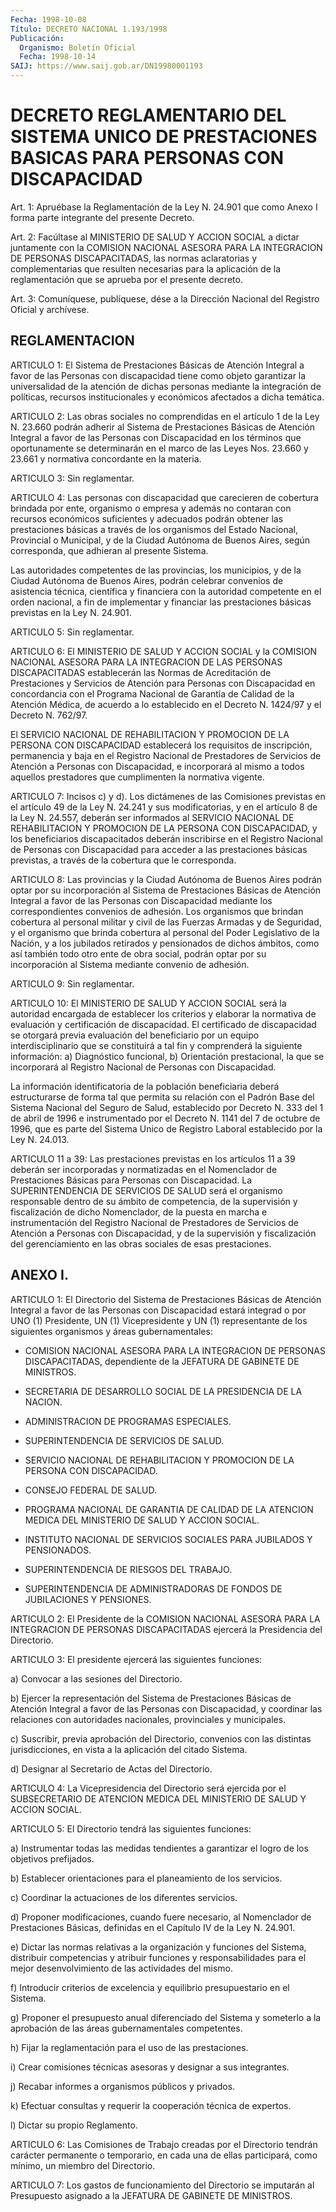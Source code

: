 ```yaml
---
Fecha: 1998-10-08
Título: DECRETO NACIONAL 1.193/1998
Publicación:
  Organismo: Boletín Oficial
  Fecha: 1998-10-14
SAIJ: https://www.saij.gob.ar/DN19980001193
---
```

# DECRETO REGLAMENTARIO DEL SISTEMA UNICO DE PRESTACIONES BASICAS PARA PERSONAS CON DISCAPACIDAD

<a id="1"></a>
Art. 1: Apruébase la Reglamentación de la Ley N. 24.901 que como  Anexo  I forma  parte integrante  del  presente  Decreto.

<a id="2"></a>
Art. 2: Facúltase  al MINISTERIO DE SALUD Y ACCION SOCIAL a dictar juntamente con la COMISION  NACIONAL ASESORA PARA LA INTEGRACION DE PERSONAS DISCAPACITADAS, las  normas aclaratorias y complementarias que resulten necesarias para la aplicación de la reglamentación que se aprueba por el presente decreto.

<a id="3"></a>
Art. 3: Comuníquese, publíquese,  dése a la Dirección Nacional del Registro Oficial y archívese.

## REGLAMENTACION

<a id="1"></a>
ARTICULO 1: El Sistema de Prestaciones Básicas de Atención Integral a favor  de las  Personas  con  discapacidad   tiene  como  objeto garantizar  la universalidad  de la atención de dichas  personas mediante la integración de políticas,  recursos  institucionales y económicos afectados a dicha temática.

<a id="2"></a>
ARTICULO 2: Las obras sociales no comprendidas en el artículo 1 de la Ley N. 23.660 podrán adherir al Sistema de Prestaciones Básicas de Atención Integral a favor de las Personas con Discapacidad en los términos que oportunamente se determinarán en el marco de las Leyes Nos.  23.660  y  23.661  y  normativa concordante  en  la  materia.

<a id="3"></a>
ARTICULO 3: Sin reglamentar.

<a id="4"></a>
ARTICULO 4: Las personas con discapacidad que carecieren de cobertura brindada por ente, organismo o empresa y además no contaran con recursos económicos suficientes y adecuados podrán obtener las prestaciones básicas a través de los organismos del Estado Nacional, Provincial o Municipal, y de la Ciudad Autónoma de Buenos Aires, según corresponda, que adhieran al presente Sistema.

Las autoridades competentes de las provincias, los municipios, y de la Ciudad Autónoma de Buenos Aires, podrán  celebrar  convenios  de asistencia  técnica, científica  y  financiera  con  la  autoridad competente  en  el orden nacional, a fin de implementar y financiar las prestaciones básicas previstas en la Ley N. 24.901.

<a id="5"></a>
ARTICULO 5: Sin reglamentar.

<a id="6"></a>
ARTICULO 6: El MINISTERIO DE SALUD Y ACCION SOCIAL y la COMISION NACIONAL ASESORA PARA LA INTEGRACION DE LAS PERSONAS DISCAPACITADAS establecerán las Normas de Acreditación de Prestaciones y Servicios de Atención para Personas con Discapacidad  en  concordancia con el Programa Nacional de Garantía de Calidad de la Atención  Médica, de acuerdo a lo establecido en el Decreto N. 1424/97 y el Decreto N. 762/97.

El  SERVICIO  NACIONAL  DE REHABILITACION Y PROMOCION DE LA PERSONA CON DISCAPACIDAD  establecerá    los  requisitos  de  inscripción, permanencia  y baja  en  el Registro Nacional  de  Prestadores  de Servicios de Atención a Personas con Discapacidad, e incorporará al mismo a todos aquellos prestadores que  cumplimenten  la normativa vigente.

<a id="7"></a>
ARTICULO 7: Incisos c) y d). Los dictámenes de las Comisiones previstas en el artículo 49 de la Ley N. 24.241 y sus modificatorias, y en el artículo 8 de la Ley N. 24.557, deberán  ser informados al SERVICIO NACIONAL DE REHABILITACION Y PROMOCION DE LA PERSONA   CON  DISCAPACIDAD,  y  los  beneficiarios discapacitados deberán  inscribirse  en  el  Registro  Nacional  de  Personas con Discapacidad  para  acceder a las prestaciones básicas previstas, a través de la cobertura que le corresponda.

<a id="8"></a>
ARTICULO 8: Las provincias y la Ciudad Autónoma de Buenos Aires podrán optar por su incorporación al Sistema de Prestaciones Básicas de Atención Integral a favor de las Personas con Discapacidad mediante los correspondientes convenios de  adhesión.  Los  organismos  que brindan  cobertura  al  personal  militar y  civil  de las Fuerzas Armadas  y  de  Seguridad,  y el organismo que brinda cobertura  al personal del Poder Legislativo  de  la  Nación,  y  a los jubilados retirados  y  pensionados de dichos ámbitos, como así también  todo otro ente de obra  social,  podrán  optar  por  su incorporación al Sistema mediante convenio de adhesión.

<a id="9"></a>
ARTICULO 9: Sin reglamentar.

<a id="10"></a>
ARTICULO 10: El MINISTERIO DE SALUD Y ACCION SOCIAL será la autoridad encargada de establecer los criterios y elaborar la normativa de evaluación y certificación de discapacidad.  El certificado de discapacidad se otorgará previa evaluación del beneficiario por un equipo interdisciplinario que se constituirá a tal fin y comprenderá la siguiente información: a) Diagnóstico funcional, b) Orientación prestacional, la que se incorporará al Registro Nacional de Personas con Discapacidad.

La información  identificatoria de la población beneficiaria deberá estructurarse de  forma  tal  que permita su relación con el Padrón Base  del Sistema Nacional del Seguro  de  Salud,  establecido  por Decreto N. 333 del 1 de abril de 1996 e instrumentado por el Decreto N. 1141 del 7 de octubre de 1996, que es parte del Sistema Unico de Registro Laboral establecido por la Ley N. 24.013.

<a id="11"></a>
ARTICULO 11 a 39: Las prestaciones previstas en los artículos 11 a 39 deberán ser  incorporadas  y  normatizadas en el Nomenclador de Prestaciones Básicas para Personas con Discapacidad. La SUPERINTENDENCIA DE SERVICIOS DE SALUD será el organismo responsable dentro de su ámbito de competencia, de la supervisión y fiscalización  de dicho Nomenclador,  de  la  puesta  en  marcha  e instrumentación  del  Registro Nacional de Prestadores de Servicios de Atención a Personas  con  Discapacidad,  y  de  la supervisión y fiscalización  del gerenciamiento  en las obras sociales  de  esas prestaciones.

## ANEXO I.

<a id="1"></a>
ARTICULO 1: El Directorio del Sistema de Prestaciones Básicas de Atención Integral a favor de las Personas con Discapacidad  estará integrad  o  por UNO (1) Presidente, UN (1) Vicepresidente y UN (1) representante de los siguientes organismos y áreas gubernamentales:

- COMISION  NACIONAL  ASESORA  PARA  LA  INTEGRACION  DE  PERSONAS DISCAPACITADAS,  dependiente  de  la  JEFATURA  DE  GABINETE  DE MINISTROS.

- SECRETARIA  DE  DESARROLLO SOCIAL DE LA PRESIDENCIA DE LA NACION.

- ADMINISTRACION DE PROGRAMAS ESPECIALES.

- SUPERINTENDENCIA DE SERVICIOS DE SALUD.

- SERVICIO NACIONAL DE REHABILITACION Y PROMOCION DE LA PERSONA CON DISCAPACIDAD.

- CONSEJO FEDERAL DE SALUD.

- PROGRAMA NACIONAL  DE  GARANTIA  DE CALIDAD DE LA ATENCION MEDICA DEL MINISTERIO DE SALUD Y ACCION SOCIAL.

- INSTITUTO  NACIONAL  DE  SERVICIOS  SOCIALES  PARA  JUBILADOS  Y PENSIONADOS.

- SUPERINTENDENCIA DE RIESGOS DEL TRABAJO.

- SUPERINTENDENCIA DE ADMINISTRADORAS DE  FONDOS  DE JUBILACIONES Y PENSIONES.

<a id="2"></a>
ARTICULO 2: El Presidente de la COMISION NACIONAL ASESORA PARA LA INTEGRACION DE PERSONAS DISCAPACITADAS ejercerá la Presidencia del Directorio.

<a id="3"></a>
ARTICULO 3: El presidente ejercerá las siguientes funciones:

a) Convocar a las sesiones del Directorio.

b) Ejercer la representación del Sistema de Prestaciones Básicas de Atención Integral a favor  de  las  Personas  con  Discapacidad,  y coordinar las relaciones con autoridades nacionales, provinciales y municipales.

c) Suscribir,  previa aprobación del Directorio, convenios con las distintas jurisdicciones,  en  vista  a  la  aplicación  del citado Sistema.

d) Designar al Secretario de Actas del Directorio.

<a id="4"></a>
ARTICULO 4: La Vicepresidencia del Directorio será ejercida por el SUBSECRETARIO DE ATENCION  MEDICA  DEL MINISTERIO DE SALUD Y ACCION SOCIAL.

<a id="5"></a>
ARTICULO 5: El Directorio tendrá las siguientes funciones:

a) Instrumentar todas las medidas tendientes  a garantizar el logro de los objetivos prefijados.

b) Establecer orientaciones para el planeamiento  de  los servicios.

c) Coordinar la actuaciones de los diferentes servicios.

d) Proponer modificaciones, cuando fuere necesario, al  Nomenclador de Prestaciones Básicas, definidas en el Capítulo IV de la Ley N. 24.901.

e) Dictar  las normas relativas a la organización y funciones  del Sistema, distribuir competencias y atribuir funciones y responsabilidades para el mejor desenvolvimiento de las actividades del mismo.

f) Introducir  criterios  de excelencia y equilibrio presupuestario en el Sistema.

g) Proponer  el  presupuesto  anual  diferenciado  del  Sistema  y someterlo a la aprobación  de las áreas gubernamentales competentes.

h) Fijar  la  reglamentación  para  el  uso  de  las  prestaciones.

i) Crear comisiones técnicas asesoras  y designar a sus integrantes.

j) Recabar informes a organismos públicos y privados.

k) Efectuar consultas y requerir la cooperación técnica de expertos.

l) Dictar su propio Reglamento.

<a id="6"></a>
ARTICULO 6: Las Comisiones de Trabajo creadas por el Directorio tendrán carácter permanente o temporario, en  cada una  de  ellas participará, como mínimo, un miembro del Directorio.

<a id="7"></a>
ARTICULO 7: Los gastos de funcionamiento del Directorio se imputarán al Presupuesto  asignado  a la JEFATURA DE GABINETE  DE  MINISTROS.